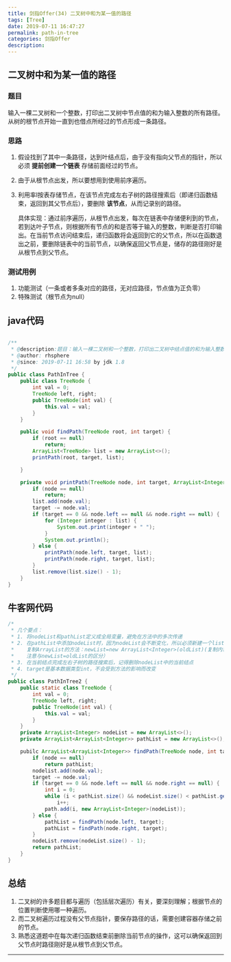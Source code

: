 ```yaml
---
title: 剑指Offer(34) 二叉树中和为某一值的路径
tags: [Tree]
date: 2019-07-11 16:47:27
permalink: path-in-tree
categories: 剑指Offer
description:
---
```

<p class="description"></p>


<!-- more -->

## 二叉树中和为某一值的路径 

### 题目
输入一棵二叉树和一个整数，打印出二叉树中节点值的和为输入整数的所有路径。从树的根节点开始一直到也借点所经过的节点形成一条路径。

### 思路

1. 假设找到了其中一条路径，达到叶结点后，由于没有指向父节点的指针，所以必须 **提前创建一个链表** 存储前面经过的节点。
2. 由于从根节点出发，所以要想用到使用前序遍历。
3. 利用率I按表存储节点，在该节点完成左右子树的路径搜索后（即递归函数结束，返回到其父节点后），要删除 **该节点**，从而记录别的路径。

	具体实现：通过前序遍历，从根节点出发，每次在链表中存储便利到的节点，若到达叶子节点，则根据所有节点的和是否等于输入的整数，判断是否打印输出。在当前节点访问结束后，递归函数将会返回到它的父节点，所以在函数退出之前，要删除链表中的当前节点，以确保返回父节点是，储存的路径刚好是从根节点到父节点。

### 测试用例
1. 功能测试（一条或者多条对应的路径，无对应路径，节点值为正负零）
2. 特殊测试（根节点为null）

## java代码

```java

/**
 * @description:题目：输入一棵二叉树和一个整数，打印出二叉树中结点值的和为输入整数的所有路径。从树的根结点开始往下一直到叶结点所经过的结点形成一条路径。
 * @author: rhsphere
 * @since: 2019-07-11 16:58 by jdk 1.8
 */
public class PathInTree {
    public class TreeNode {
        int val = 0;
        TreeNode left, right;
        public TreeNode(int val) {
            this.val = val;
        }
    }

    public void findPath(TreeNode root, int target) {
    	if (root == null)
    		return;
    	ArrayList<TreeNode> list = new ArrayList<>();
    	printPath(root, target, list);

    }

    private void printPath(TreeNode node, int target, ArrayList<Integer> list) {
    	if (node == null)
    		return;
    	list.add(node.val);
    	target -= node.val;
    	if (target == 0 && node.left == null && node.right == null) {
    		for (Integer integer : list) {
    			System.out.print(integer + " ");
    		}
    		System.out.println();
    	} else {
    		printPath(node.left, target, list);
    		printPath(node.right, target, list);
    	}
    	list.remove(list.size() - 1);
    }
}


```


## 牛客网代码

```java
/*
 * 几个要点：
 * 1. 将nodeList和pathList定义成全局变量，避免在方法中的多次传递
 * 2. 在pathList中添加nodeList时，因为nodeList会不断变化，所以必须新建一个list存入
 *    复制ArrayList的方法：newList=new ArrayList<Integer>(oldList)(复制内容，而不是复制地址，
 *    注意与newList=oldList的区分）
 * 3. 在当前结点完成左右子树的路径搜索后，记得删除nodeList中的当前结点
 * 4. target是基本数据类型int，不会受到方法的影响而改变
 */
public class PathInTree2 {
    public static class TreeNode {
        int val = 0;
        TreeNode left, right;
        public TreeNode(int val) {
            this.val = val;
        }
    }
    private ArrayList<Integer> nodeList = new ArrayList<>();
    private ArrayList<ArrayList<Integer>> pathList = new ArrayList<>();

    pubilc ArrayList<ArrayList<Integer>> findPath(TreeNode node, int target) {
    	if (node == null)
    		return pathList;
    	nodelist.add(node.val);
    	target -= node.val;
    	if (target == 0 && node.left == null && node.right == null) {
    		int i = 0;
    		while (i < pathList.size() && nodeList.size() < pathList.get(i).size())
    			i++;
    		path.add(i, new ArrayList<Integer>(nodeList));
    	} else {
    		pathList = findPath(node.left, target);
    		pathList = findPath(node.right, target);
    	}
    	nodeList.remove(nodeList.size() - 1);
    	return pathList;
    }
}


```

## 总结
1. 二叉树的许多题目都与遍历（包括层次遍历）有关，要深刻理解；根据节点的位置判断使用哪一种遍历。
2. 而二叉树遍历过程没有父节点指针，要保存路径的话，需要创建容器存储之前的节点。
3. 熟悉这道题中在每次递归函数结束前删除当前节点的操作，这可以确保返回到父节点时路径刚好是从根节点到父节点。



<hr />